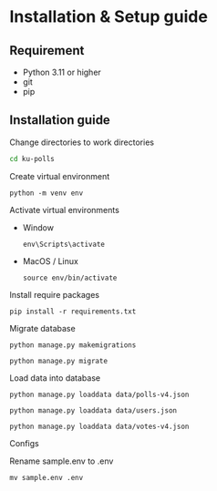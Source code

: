 # Installation & Setup guide

## Requirement
* Python 3.11 or higher
* git
* pip


## Installation guide
Change directories to work directories
```bash
cd ku-polls
```

Create virtual environment

```
python -m venv env
```

Activate virtual environments

* Window
    ```
    env\Scripts\activate
    ```

* MacOS / Linux
    ```
    source env/bin/activate
    ```

Install require packages
```
pip install -r requirements.txt
```

Migrate database
```
python manage.py makemigrations
```
```
python manage.py migrate
```

Load data into database
```
python manage.py loaddata data/polls-v4.json
```
```
python manage.py loaddata data/users.json
```
```
python manage.py loaddata data/votes-v4.json
```

Configs

Rename sample.env to .env
```
mv sample.env .env
```